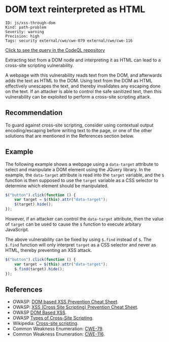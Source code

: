 # DOM text reinterpreted as HTML

```
ID: js/xss-through-dom
Kind: path-problem
Severity: warning
Precision: high
Tags: security external/cwe/cwe-079 external/cwe/cwe-116

```
[Click to see the query in the CodeQL repository](https://github.com/github/codeql/tree/main/javascript/ql/src/Security/CWE-079/XssThroughDom.ql)

Extracting text from a DOM node and interpreting it as HTML can lead to a cross-site scripting vulnerability.

A webpage with this vulnerability reads text from the DOM, and afterwards adds the text as HTML to the DOM. Using text from the DOM as HTML effectively unescapes the text, and thereby invalidates any escaping done on the text. If an attacker is able to control the safe sanitized text, then this vulnerability can be exploited to perform a cross-site scripting attack.


## Recommendation
To guard against cross-site scripting, consider using contextual output encoding/escaping before writing text to the page, or one of the other solutions that are mentioned in the References section below.


## Example
The following example shows a webpage using a `data-target` attribute to select and manipulate a DOM element using the JQuery library. In the example, the `data-target` attribute is read into the `target` variable, and the `$` function is then supposed to use the `target` variable as a CSS selector to determine which element should be manipulated.


```javascript
$("button").click(function () {
    var target = $(this).attr("data-target");
    $(target).hide();
});

```
However, if an attacker can control the `data-target` attribute, then the value of `target` can be used to cause the `$` function to execute arbitary JavaScript.

The above vulnerability can be fixed by using `$.find` instead of `$`. The `$.find` function will only interpret `target` as a CSS selector and never as HTML, thereby preventing an XSS attack.


```javascript
$("button").click(function () {
    var target = $(this).attr("data-target");
	$.find(target).hide();
});

```

## References
* OWASP: [DOM based XSS Prevention Cheat Sheet](https://cheatsheetseries.owasp.org/cheatsheets/DOM_based_XSS_Prevention_Cheat_Sheet.html).
* OWASP: [XSS (Cross Site Scripting) Prevention Cheat Sheet](https://cheatsheetseries.owasp.org/cheatsheets/Cross_Site_Scripting_Prevention_Cheat_Sheet.html).
* OWASP [DOM Based XSS](https://owasp.org/www-community/attacks/DOM_Based_XSS).
* OWASP [Types of Cross-Site Scripting](https://owasp.org/www-community/Types_of_Cross-Site_Scripting).
* Wikipedia: [Cross-site scripting](http://en.wikipedia.org/wiki/Cross-site_scripting).
* Common Weakness Enumeration: [CWE-79](https://cwe.mitre.org/data/definitions/79.html).
* Common Weakness Enumeration: [CWE-116](https://cwe.mitre.org/data/definitions/116.html).